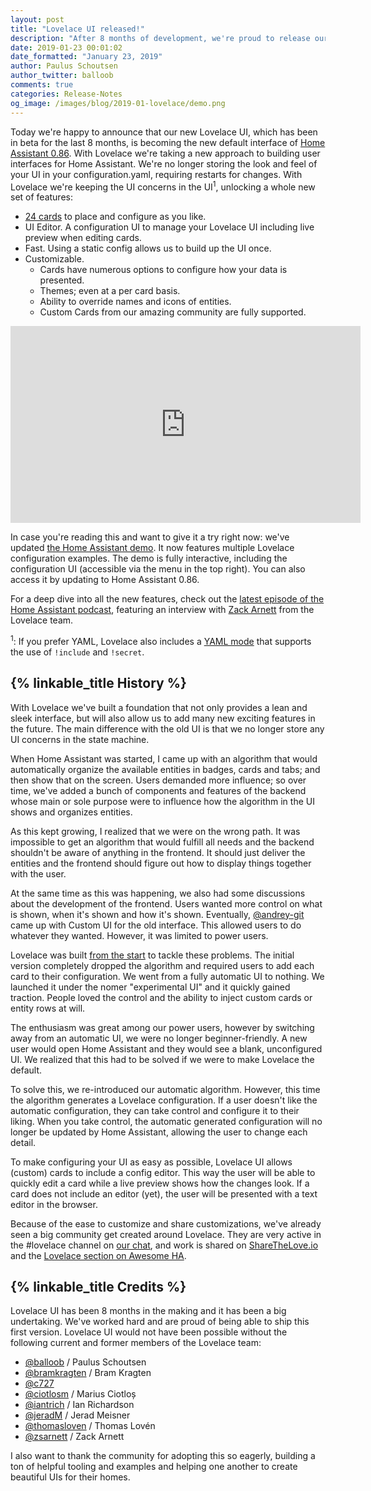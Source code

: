 ```yaml
---
layout: post
title: "Lovelace UI released!"
description: "After 8 months of development, we're proud to release our brand new Lovelace UI."
date: 2019-01-23 00:01:02
date_formatted: "January 23, 2019"
author: Paulus Schoutsen
author_twitter: balloob
comments: true
categories: Release-Notes
og_image: /images/blog/2019-01-lovelace/demo.png
---
```


Today we're happy to announce that our new Lovelace UI, which has been in beta for the last 8 months, is becoming the new default interface of [Home Assistant 0.86](/blog/2019/01/23/release-86/). With Lovelace we're taking a new approach to building user interfaces for Home Assistant. We're no longer storing the look and feel of your UI in your configuration.yaml, requiring restarts for changes. With Lovelace we're keeping the UI concerns in the UI<sup>1</sup>, unlocking a whole new set of features:

 - [24 cards](https://www.home-assistant.io/lovelace/alarm-panel/) to place and configure as you like.
 - UI Editor. A configuration UI to manage your Lovelace UI including live preview when editing cards.
 - Fast. Using a static config allows us to build up the UI once.
 - Customizable.
   - Cards have numerous options to configure how your data is presented.
   - Themes; even at a per card basis.
   - Ability to override names and icons of entities.
   - Custom Cards from our amazing community are fully supported.

<div class='videoWrapper'>
<iframe width="560" height="315" src="https://www.youtube.com/embed/XY3R0xI45wA" frameborder="0" allowfullscreen></iframe>
</div>

In case you're reading this and want to give it a try right now: we've updated [the Home Assistant demo](https://demo.home-assistant.io). It now features multiple Lovelace configuration examples. The demo is fully interactive, including the configuration UI (accessible via the menu in the top right). You can also access it by updating to Home Assistant 0.86.

For a deep dive into all the new features, check out the [latest episode of the Home Assistant podcast](https://hasspodcast.io/ha042), featuring an interview with [Zack Arnett][@zsarnett] from the Lovelace team.

<sup>1</sup>: If you prefer YAML, Lovelace also includes a [YAML mode](/lovelace/yaml-mode/) that supports the use of `!include` and `!secret`.

## {% linkable_title History %}

With Lovelace we've built a foundation that not only provides a lean and sleek interface, but will also allow us to add many new exciting features in the future. The main difference with the old UI is that we no longer store any UI concerns in the state machine.

When Home Assistant was started, I came up with an algorithm that would automatically organize the available entities in badges, cards and tabs; and then show that on the screen. Users demanded more influence; so over time, we've added a bunch of components and features of the backend whose main or sole purpose were to influence how the algorithm in the UI shows and organizes entities.

As this kept growing, I realized that we were on the wrong path. It was impossible to get an algorithm that would fulfill all needs and the backend shouldn't be aware of anything in the frontend. It should just deliver the entities and the frontend should figure out how to display things together with the user.

At the same time as this was happening, we also had some discussions about the development of the frontend. Users wanted more control on what is shown, when it's shown and how it's shown. Eventually, [@andrey-git] came up with Custom UI for the old interface. This allowed users to do whatever they wanted. However, it was limited to power users.

Lovelace was built [from the start](https://github.com/home-assistant/architecture/issues/14) to tackle these problems. The initial version completely dropped the algorithm and required users to add each card to their configuration. We went from a fully automatic UI to nothing. We launched it under the nomer "experimental UI" and it quickly gained traction. People loved the control and the ability to inject custom cards or entity rows at will.

The enthusiasm was great among our power users, however by switching away from an automatic UI, we were no longer beginner-friendly. A new user would open Home Assistant and they would see a blank, unconfigured UI. We realized that this had to be solved if we were to make Lovelace the default.

To solve this, we re-introduced our automatic algorithm. However, this time the algorithm generates a Lovelace configuration. If a user doesn't like the automatic configuration, they can take control and configure it to their liking. When you take control, the automatic generated configuration will no longer be updated by Home Assistant, allowing the user to change each detail.

To make configuring your UI as easy as possible, Lovelace UI allows (custom) cards to include a config editor. This way the user will be able to quickly edit a card while a live preview shows how the changes look. If a card does not include an editor (yet), the user will be presented with a text editor in the browser.

Because of the ease to customize and share customizations, we've already seen a big community get created around Lovelace. They are very active in the #lovelace channel on [our chat](/join-chat/), and work is shared on [ShareTheLove.io](https://sharethelove.io/) and the [Lovelace section on Awesome HA](https://www.awesome-ha.com/#lovelace-ui).

## {% linkable_title Credits %}

Lovelace UI has been 8 months in the making and it has been a big undertaking. We've worked hard and are proud of being able to ship this first version. Lovelace UI would not have been possible without the following current and former members of the Lovelace team:

 - [@balloob] / Paulus Schoutsen
 - [@bramkragten] / Bram Kragten
 - [@c727]
 - [@ciotlosm] / Marius Ciotloș
 - [@iantrich] / Ian Richardson
 - [@jeradM] / Jerad Meisner
 - [@thomasloven] / Thomas Lovén
 - [@zsarnett] / Zack Arnett

I also want to thank the community for adopting this so eagerly, building a ton of helpful tooling and examples and helping one another to create beautiful UIs for their homes.

[@andrey-git]: https://github.com/andrey-git
[@balloob]: https://github.com/balloob
[@bramkragten]: https://github.com/bramkragten
[@c727]: https://github.com/c727
[@ciotlosm]: https://github.com/ciotlosm
[@iantrich]: https://github.com/iantrich
[@jeradM]: https://github.com/jeradM
[@thomasloven]: https://github.com/thomasloven
[@zsarnett]: https://github.com/zsarnett
